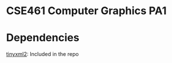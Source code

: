 # CSE461 Computer Graphics PA1

# Dependencies
[tinyxml2]: Included in the repo

[tinyxml2]: https://github.com/leethomason/tinyxml2
